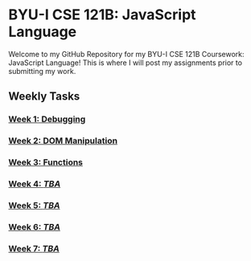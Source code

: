 # BYU-I CSE 121B: JavaScript Language

Welcome to my GitHub Repository for my BYU-I CSE 121B Coursework: JavaScript Language! This is where I will post my assignments prior to submitting my work.

## Weekly Tasks

### [Week 1: Debugging](Week_1/hello.html)

### [Week 2: DOM Manipulation](/Week_2/task2.html)

### [Week 3: Functions](/Week_3/task3.html)

### [Week 4: *TBA*](/#)

### [Week 5: *TBA*](/#)

### [Week 6: *TBA*](/#)

### [Week 7: *TBA*](/#)
